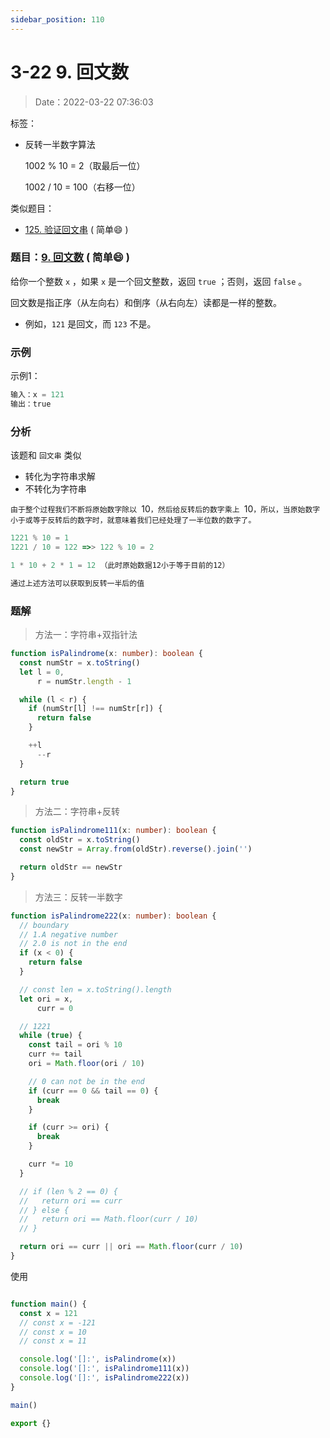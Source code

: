 ```yaml
---
sidebar_position: 110
---
```


# 3-22 9. 回文数

> Date：2022-03-22 07:36:03

标签：

- 反转一半数字算法

  1002 % 10 = 2（取最后一位）

  1002 / 10 = 100（右移一位）

类似题目：

- [125. 验证回文串](https://leetcode-cn.com/problems/valid-palindrome/)  ( 简单:smile: )

### 题目：[9. 回文数](https://leetcode-cn.com/problems/palindrome-number/) ( 简单:smile: )

给你一个整数 `x` ，如果 `x` 是一个回文整数，返回 `true` ；否则，返回 `false` 。

回文数是指正序（从左向右）和倒序（从右向左）读都是一样的整数。

- 例如，`121` 是回文，而 `123` 不是。

### 示例

示例1：

```ts
输入：x = 121
输出：true
```

### 分析

该题和 `回文串` 类似

- 转化为字符串求解
- 不转化为字符串

​	`由于整个过程我们不断将原始数字除以 `10`，然后给反转后的数字乘上 `10`，所以，当原始数字小于或等于反转后的数字时，就意味着我们已经处理了一半位数的数字了。`

```ts
1221 % 10 = 1
1221 / 10 = 122 =>> 122 % 10 = 2

1 * 10 + 2 * 1 = 12 （此时原始数据12小于等于目前的12）

通过上述方法可以获取到反转一半后的值
```

### 题解

> 方法一：字符串+双指针法

```ts
function isPalindrome(x: number): boolean {
  const numStr = x.toString()
  let l = 0,
      r = numStr.length - 1

  while (l < r) {
    if (numStr[l] !== numStr[r]) {
      return false
    }

    ++l
      --r
  }

  return true
}
```

> 方法二：字符串+反转

```ts
function isPalindrome111(x: number): boolean {
  const oldStr = x.toString()
  const newStr = Array.from(oldStr).reverse().join('')

  return oldStr == newStr
}
```

> 方法三：反转一半数字

```ts
function isPalindrome222(x: number): boolean {
  // boundary
  // 1.A negative number
  // 2.0 is not in the end
  if (x < 0) {
    return false
  }

  // const len = x.toString().length
  let ori = x,
      curr = 0

  // 1221
  while (true) {
    const tail = ori % 10
    curr += tail
    ori = Math.floor(ori / 10)

    // 0 can not be in the end
    if (curr == 0 && tail == 0) {
      break
    }

    if (curr >= ori) {
      break
    }

    curr *= 10
  }

  // if (len % 2 == 0) {
  //   return ori == curr
  // } else {
  //   return ori == Math.floor(curr / 10)
  // }

  return ori == curr || ori == Math.floor(curr / 10)
}
```

使用

```ts

function main() {
  const x = 121
  // const x = -121
  // const x = 10
  // const x = 11

  console.log('[]:', isPalindrome(x))
  console.log('[]:', isPalindrome111(x))
  console.log('[]:', isPalindrome222(x))
}

main()

export {}
```

